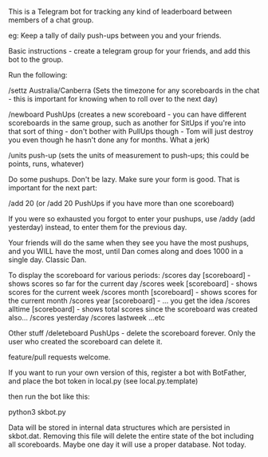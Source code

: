 This is a Telegram bot for tracking any kind of leaderboard between members of a chat group.

eg: Keep a tally of daily push-ups between you and your friends.

Basic instructions - create a telegram group for your friends, and add this bot to the group.

Run the following:

/settz Australia/Canberra (Sets the timezone for any scoreboards in the chat - this is important for knowing when to roll over to the next day)

/newboard PushUps (creates a new scoreboard - you can have different scoreboards in the same group, such as another for SitUps if you're into that sort of thing - don't bother with PullUps though - Tom will just destroy you even though he hasn't done any for months.  What a jerk)

/units push-up (sets the units of measurement to push-ups; this could be points, runs, whatever)

Do some pushups.  Don't be lazy.  Make sure your form is good.  That is important for the next part:

/add 20 (or /add 20 PushUps if you have more than one scoreboard)

If you were so exhausted you forgot to enter your pushups, use /addy (add yesterday) instead, to enter them for the previous day.

Your friends will do the same when they see you have the most pushups, and you WILL have the most, until Dan comes along and does 1000 in a single day.  Classic Dan.

To display the scoreboard for various periods:
/scores day [scoreboard]   - shows scores so far for the current day
/scores week [scoreboard]  - shows scores for the current week
/scores month [scoreboard] - shows scores for the current month
/scores year [scoreboard]  - ... you get the idea
/scores alltime [scoreboard] - shows total scores since the scoreboard was created
also...
/scores yesterday
/scores lastweek
...etc

Other stuff
/deleteboard PushUps - delete the scoreboard forever.  Only the user who created the scoreboard can delete it.

feature/pull requests welcome. 

If you want to run your own version of this, register a bot with BotFather, and place the bot token in local.py (see local.py.template)

then run the bot like this:

python3 skbot.py

Data will be stored in internal data structures which are persisted in skbot.dat. Removing this file will delete the entire state of the bot including all scoreboards.  Maybe one day it will use a proper database. Not today.
